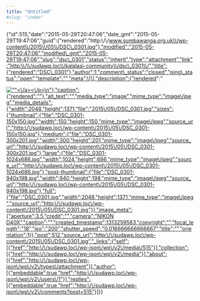 ```yaml
---
title: "Untitled"
#slug: "index"
---
```


{"id":515,"date":"2015-05-29T20:47:06","date\_gmt":"2015-05-29T19:47:06","guid":{"rendered":"http:\\/\\/www.sumbawanga.org.uk\\/wp-content\\/2015\\/05\\/DSC\_0301.jpg"},"modified":"2015-05-29T20:47:06","modified\_gmt":"2015-05-29T19:47:06","slug":"dsc\_0301","status":"inherit","type":"attachment","link":"http:\\/\\/sudawp.loc\\/kalalasi-community\\/dsc\_0301\\/","title":{"rendered":"DSC\_0301"},"author":1,"comment\_status":"closed","ping\_status":"open","template":"","meta":\[\],"description":{"rendered":"

[![\"\"](\"http:\/\/sudawp.loc\/wp-content\/2015\/05\/DSC_0301-300x201.jpg\")<\\/a><\\/p>\\n"},"caption":{"rendered":""},"alt\_text":"","media\_type":"image","mime\_type":"image\\/jpeg","media\_details":{"width":2048,"height":1371,"file":"2015\\/05\\/DSC\_0301.jpg","sizes":{"thumbnail":{"file":"DSC\_0301-150x150.jpg","width":150,"height":150,"mime\_type":"image\\/jpeg","source\_url":"http:\\/\\/sudawp.loc\\/wp-content\\/2015\\/05\\/DSC\_0301-150x150.jpg"},"medium":{"file":"DSC\_0301-300x201.jpg","width":300,"height":201,"mime\_type":"image\\/jpeg","source\_url":"http:\\/\\/sudawp.loc\\/wp-content\\/2015\\/05\\/DSC\_0301-300x201.jpg"},"large":{"file":"DSC\_0301-1024x686.jpg","width":1024,"height":686,"mime\_type":"image\\/jpeg","source\_url":"http:\\/\\/sudawp.loc\\/wp-content\\/2015\\/05\\/DSC\_0301-1024x686.jpg"},"post-thumbnail":{"file":"DSC\_0301-940x198.jpg","width":940,"height":198,"mime\_type":"image\\/jpeg","source\_url":"http:\\/\\/sudawp.loc\\/wp-content\\/2015\\/05\\/DSC\_0301-940x198.jpg"},"full":{"file":"DSC\_0301.jpg","width":2048,"height":1371,"mime\_type":"image\\/jpeg","source\_url":"http:\\/\\/sudawp.loc\\/wp-content\\/2015\\/05\\/DSC\_0301.jpg"}},"image\_meta":{"aperture":3.5,"credit":"","camera":"NIKON D40X","caption":"","created\_timestamp":1313259583,"copyright":"","focal\_length":"18","iso":"200","shutter\_speed":"0.016666666666667","title":"","orientation":1}},"post":512,"source\_url":"http:\\/\\/sudawp.loc\\/wp-content\\/2015\\/05\\/DSC\_0301.jpg","\_links":{"self":\[{"href":"http:\\/\\/sudawp.loc\\/wp-json\\/wp\\/v2\\/media\\/515"}\],"collection":\[{"href":"http:\\/\\/sudawp.loc\\/wp-json\\/wp\\/v2\\/media"}\],"about":\[{"href":"http:\\/\\/sudawp.loc\\/wp-json\\/wp\\/v2\\/types\\/attachment"}\],"author":\[{"embeddable":true,"href":"http:\\/\\/sudawp.loc\\/wp-json\\/wp\\/v2\\/users\\/1"}\],"replies":\[{"embeddable":true,"href":"http:\\/\\/sudawp.loc\\/wp-json\\/wp\\/v2\\/comments?post=515"}\]}}](http:\/\/sudawp.loc\/wp-content\/2015\/05\/DSC_0301.jpg)